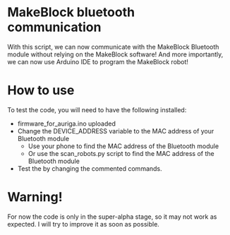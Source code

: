 # MakeBlock bluetooth communication

With this script, we can now communicate with the MakeBlock Bluetooth module without relying on the MakeBlock software! And more importantly, we can now use Arduino IDE to program the MakeBlock robot!

# How to use
To test the code, you will need to have the following installed:
- firmware_for_auriga.ino uploaded
- Change the DEVICE_ADDRESS variable to the MAC address of your Bluetooth module
  - Use your phone to find the MAC address of the Bluetooth module
  - Or use the scan_robots.py script to find the MAC address of the Bluetooth module
- Test the by changing the commented commands.

# Warning!
For now the code is only in the super-alpha stage, so it may not work as expected. I will try to improve it as soon as possible.

